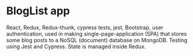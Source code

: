 <h1>BlogList app</h1>

React, Redux, Redux-thunk, cypress tests, jest, Bootstrap, user authentication, used in making single-page-application (SPA) that stores some blog posts
 to a NoSQL (document) database on MongoDB. Testing using Jest and Cypress.
 State is managed inside Redux.